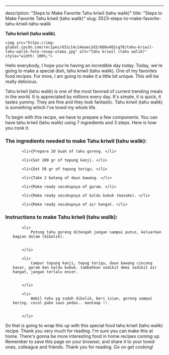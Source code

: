 ---
description: "Steps to Make Favorite Tahu kriwil (tahu walik)"
title: "Steps to Make Favorite Tahu kriwil (tahu walik)"
slug: 3523-steps-to-make-favorite-tahu-kriwil-tahu-walik

<p>
	<strong>Tahu kriwil (tahu walik)</strong>. 
	
</p>
<p>
	
	<img src="https://img-global.cpcdn.com/recipes/d31c14c14eaec2d3/680x482cq70/tahu-kriwil-tahu-walik-foto-resep-utama.jpg" alt="Tahu kriwil (tahu walik)" style="width: 100%;">
	
	
</p>
<p>
	Hello everybody, I hope you're having an incredible day today. Today, we're going to make a special dish, tahu kriwil (tahu walik). One of my favorites food recipes. For mine, I am going to make it a little bit unique. This will be really delicious.
</p>
	
<p>
	
</p>
<p>
	Tahu kriwil (tahu walik) is one of the most favored of current trending meals in the world. It is appreciated by millions every day. It's simple, it is quick, it tastes yummy. They are fine and they look fantastic. Tahu kriwil (tahu walik) is something which I've loved my whole life.
</p>

<p>
To begin with this recipe, we have to prepare a few components. You can have tahu kriwil (tahu walik) using 7 ingredients and 3 steps. Here is how you cook it.
</p>

<h3>The ingredients needed to make Tahu kriwil (tahu walik):</h3>

<ol>
	
		<li>{Prepare 20 buah of tahu goreng. </li>
	
		<li>{Get 200 gr of tepung kanji. </li>
	
		<li>{Get 50 gr of tepung terigu. </li>
	
		<li>{Take 2 batang of daun bawang. </li>
	
		<li>{Make ready secukupnya of garam. </li>
	
		<li>{Make ready secukupnya of kaldu bubuk (masako). </li>
	
		<li>{Make ready secukupnya of air hangat. </li>
	
</ol>
<p>
	
</p>

<h3>Instructions to make Tahu kriwil (tahu walik):</h3>

<ol>
	
		<li>
			Potong tahu goreng ditengah jangan sampai putus, keluarkan bagian dalam (dibalik).
			
			
		</li>
	
		<li>
			Campur tepung kanji, tepug terigu, daun bawang cincang kasar, garam dan kaldu bubuk. tambahkan sedikit demi sedikit air hangat, jangan terlalu encer.
			
			
		</li>
	
		<li>
			Ambil tahu yg sudah dibalik, beri isian, goreng sampai kering. cocol pake saus pedas.. mantaap !!.
			
			
		</li>
	
</ol>

<p>
	
</p>

<p>
	So that is going to wrap this up with this special food tahu kriwil (tahu walik) recipe. Thank you very much for reading. I'm sure you can make this at home. There's gonna be more interesting food in home recipes coming up. Remember to save this page on your browser, and share it to your loved ones, colleague and friends. Thank you for reading. Go on get cooking!
</p>
